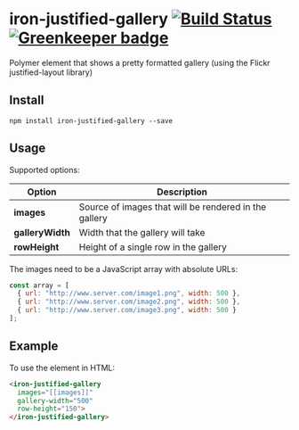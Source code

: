 # iron-justified-gallery [![Build Status](https://travis-ci.org/Collaborne/iron-justified-gallery.svg?branch=master)](https://travis-ci.org/Collaborne/iron-justified-gallery) [![Greenkeeper badge](https://badges.greenkeeper.io/Collaborne/iron-justified-gallery.svg)](https://greenkeeper.io/)

Polymer element that shows a pretty formatted gallery (using the Flickr justified-layout library)

## Install

~~~~
npm install iron-justified-gallery --save
~~~~

## Usage

Supported options:

| Option            | Description                                             |
| ----------------- | ------------------------------------------------------- |
| **images**        | Source of images that will be rendered in the gallery   |
| **galleryWidth**  | Width that the gallery will take                        |
| **rowHeight**     | Height of a single row in the gallery                   |

The images need to be a JavaScript array with absolute URLs:

```javascript
const array = [
  { url: "http://www.server.com/image1.png", width: 500 },
  { url: "http://www.server.com/image2.png", width: 500 },
  { url: "http://www.server.com/image3.png", width: 500 }
];
```

## Example

To use the element in HTML:

```html
<iron-justified-gallery
  images="[[images]]"
  gallery-width="500"
  row-height="150">
</iron-justified-gallery>
```
